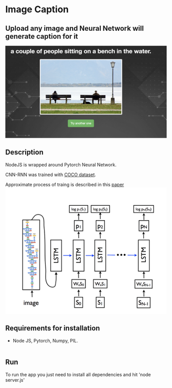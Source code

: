 # Image Caption

## Upload any image and Neural Network will generate caption for it
<img src="images/1.png" width="550">


## Description

NodeJS is wrapped around Pytorch Neural Network. <br>

CNN-RNN  was trained with [COCO dataset](http://cocodataset.org/#home).

 Approximate process of traing is described in this [paper](https://arxiv.org/pdf/1411.4555.pdf) <br>
 <img src="images/2.png" width="550">

## **Requirements for installation**
- Node JS, Pytorch, Numpy, PIL.
<br><br>

## **Run**
To run the app you just need to install all dependencies and hit 'node server.js'
